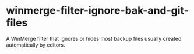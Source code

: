 # winmerge-filter-ignore-bak-and-git-files
A WinMerge filter that ignores or hides most backup files usually created automatically by editors.
